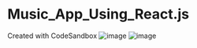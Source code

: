 # Music_App_Using_React.js
Created with CodeSandbox
![image](https://user-images.githubusercontent.com/14126987/132528057-7c2e79fa-b3c1-4f4e-8003-3ab64d07cd83.png)
![image](https://user-images.githubusercontent.com/14126987/132528257-c69bb9f8-8f20-48c4-9167-771bf506d003.png)
